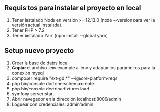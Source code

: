 
## Requisitos para instalar el proyecto en local
1. Tener instalado Node en versión >= 12.13.0 (node --version para ver la versión actual instalada).
2. Tener PHP > 7.2
3. Tener instalado Yarn (npm install --global yarn)


## Setup nuevo proyecto
1. Crear la base de datos local
2. **Copiar** el archivo .env.example a .env y adaptar los parámetros para la conexión mysql
3. composer require "ext-gd:*" --ignore-platform-reqs
4. php bin/console doctrine:schema:create
5. php bin/console doctrine:fixtures:load
6. symfony server:start
7. Abrir navegador en la dirección localhost:8000/admin
8. Loguear con credenciales: admin/admin
